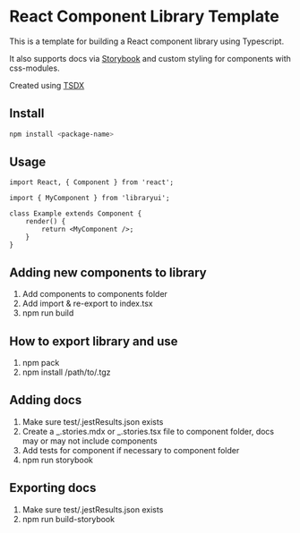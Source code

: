# React Component Library Template

This is a template for building a React component library using Typescript.

It also supports docs via [Storybook](https://storybook.js.org/) and custom styling for components with css-modules.

Created using [TSDX](https://tsdx.io/)

## Install

```bash
npm install <package-name>
```

## Usage

```tsx
import React, { Component } from 'react';

import { MyComponent } from 'libraryui';

class Example extends Component {
    render() {
        return <MyComponent />;
    }
}
```

## Adding new components to library

1. Add components to components folder
2. Add import & re-export to index.tsx
3. npm run build

## How to export library and use

1. npm pack
2. npm install /path/to/<package-name>.tgz

## Adding docs

1. Make sure test/.jestResults.json exists
2. Create a _.stories.mdx or _.stories.tsx file to component folder, docs may or may not include components
3. Add tests for component if necessary to component folder
4. npm run storybook

## Exporting docs

1. Make sure test/.jestResults.json exists
2. npm run build-storybook
